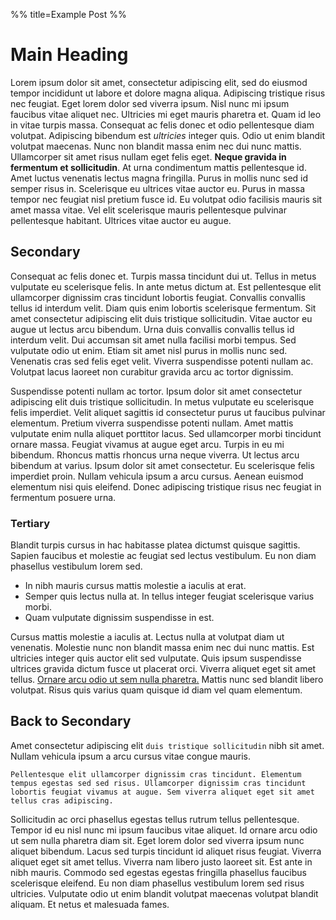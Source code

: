 %%
title=Example Post
%%
# Main Heading

Lorem ipsum dolor sit amet, consectetur adipiscing elit, sed do eiusmod tempor incididunt ut labore et dolore magna aliqua. Adipiscing tristique risus nec feugiat. Eget lorem dolor sed viverra ipsum. Nisl nunc mi ipsum faucibus vitae aliquet nec. Ultricies mi eget mauris pharetra et. Quam id leo in vitae turpis massa. Consequat ac felis donec et odio pellentesque diam volutpat. Adipiscing bibendum est _ultricies_ integer quis. Odio ut enim blandit volutpat maecenas. Nunc non blandit massa enim nec dui nunc mattis. Ullamcorper sit amet risus nullam eget felis eget. **Neque gravida in fermentum et sollicitudin**. At urna condimentum mattis pellentesque id. Amet luctus venenatis lectus magna fringilla. Purus in mollis nunc sed id semper risus in. Scelerisque eu ultrices vitae auctor eu. Purus in massa tempor nec feugiat nisl pretium fusce id. Eu volutpat odio facilisis mauris sit amet massa vitae. Vel elit scelerisque mauris pellentesque pulvinar pellentesque habitant. Ultrices vitae auctor eu augue.

## Secondary

Consequat ac felis donec et. Turpis massa tincidunt dui ut. Tellus in metus vulputate eu scelerisque felis. In ante metus dictum at. Est pellentesque elit ullamcorper dignissim cras tincidunt lobortis feugiat. Convallis convallis tellus id interdum velit. Diam quis enim lobortis scelerisque fermentum. Sit amet consectetur adipiscing elit duis tristique sollicitudin. Vitae auctor eu augue ut lectus arcu bibendum. Urna duis convallis convallis tellus id interdum velit. Dui accumsan sit amet nulla facilisi morbi tempus. Sed vulputate odio ut enim. Etiam sit amet nisl purus in mollis nunc sed. Venenatis cras sed felis eget velit. Viverra suspendisse potenti nullam ac. Volutpat lacus laoreet non curabitur gravida arcu ac tortor dignissim.

Suspendisse potenti nullam ac tortor. Ipsum dolor sit amet consectetur adipiscing elit duis tristique sollicitudin. In metus vulputate eu scelerisque felis imperdiet. Velit aliquet sagittis id consectetur purus ut faucibus pulvinar elementum. Pretium viverra suspendisse potenti nullam. Amet mattis vulputate enim nulla aliquet porttitor lacus. Sed ullamcorper morbi tincidunt ornare massa. Feugiat vivamus at augue eget arcu. Turpis in eu mi bibendum. Rhoncus mattis rhoncus urna neque viverra. Ut lectus arcu bibendum at varius. Ipsum dolor sit amet consectetur. Eu scelerisque felis imperdiet proin. Nullam vehicula ipsum a arcu cursus. Aenean euismod elementum nisi quis eleifend. Donec adipiscing tristique risus nec feugiat in fermentum posuere urna.

### Tertiary

Blandit turpis cursus in hac habitasse platea dictumst quisque sagittis. Sapien faucibus et molestie ac feugiat sed lectus vestibulum. Eu non diam phasellus vestibulum lorem sed.

* In nibh mauris cursus mattis molestie a iaculis at erat.
* Semper quis lectus nulla at. In tellus integer feugiat scelerisque varius morbi.
* Quam vulputate dignissim suspendisse in est.

Cursus mattis molestie a iaculis at. Lectus nulla at volutpat diam ut venenatis. Molestie nunc non blandit massa enim nec dui nunc mattis. Est ultricies integer quis auctor elit sed vulputate. Quis ipsum suspendisse ultrices gravida dictum fusce ut placerat orci. Viverra aliquet eget sit amet tellus. [Ornare arcu odio ut sem nulla pharetra.](http://jackrobinson.co.nz) Mattis nunc sed blandit libero volutpat. Risus quis varius quam quisque id diam vel quam elementum.

## Back to Secondary

Amet consectetur adipiscing elit `duis tristique sollicitudin` nibh sit amet. Nullam vehicula ipsum a arcu cursus vitae congue mauris.

```
Pellentesque elit ullamcorper dignissim cras tincidunt. Elementum tempus egestas sed sed risus. Ullamcorper dignissim cras tincidunt lobortis feugiat vivamus at augue. Sem viverra aliquet eget sit amet tellus cras adipiscing.
```

Sollicitudin ac orci phasellus egestas tellus rutrum tellus pellentesque. Tempor id eu nisl nunc mi ipsum faucibus vitae aliquet. Id ornare arcu odio ut sem nulla pharetra diam sit. Eget lorem dolor sed viverra ipsum nunc aliquet bibendum. Lacus sed turpis tincidunt id aliquet risus feugiat. Viverra aliquet eget sit amet tellus. Viverra nam libero justo laoreet sit. Est ante in nibh mauris. Commodo sed egestas egestas fringilla phasellus faucibus scelerisque eleifend. Eu non diam phasellus vestibulum lorem sed risus ultricies. Vulputate odio ut enim blandit volutpat maecenas volutpat blandit aliquam. Et netus et malesuada fames.
